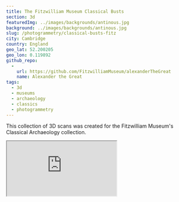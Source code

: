 ```yaml
---
title: The Fitzwilliam Museum Classical Busts
section: 3d
featuredImg: ../images/backgrounds/antinous.jpg
background: ../images/backgrounds/antinous.jpg
slug: /photogrammetry/classical-busts-fitz
city: Cambridge
country: England
geo_lat: 52.200205
geo_lon: 0.119892
github_repo:
  - 
    url: https://github.com/FitzwilliamMuseum/alexanderTheGreat
    name: Alexander the Great
tags: 
  - 3d
  - museums
  - archaeology
  - classics
  - photogrammetry
---
```


This collection of 3D scans was created for the Fitzwilliam Museum's Classical Archaeology collection.

<div class="ratio ratio-1x1 my-3">
  <iframe title="A 3D model play list from the Fitzwilliam Museum Classical Archaeology section" src="https://sketchfab.com/playlists/embed?collection=6dbffee912ad49fea843edaff090a1a0"  allow="autoplay; fullscreen; vr" mozallowfullscreen="true" webkitallowfullscreen="true"></iframe>
</div>
